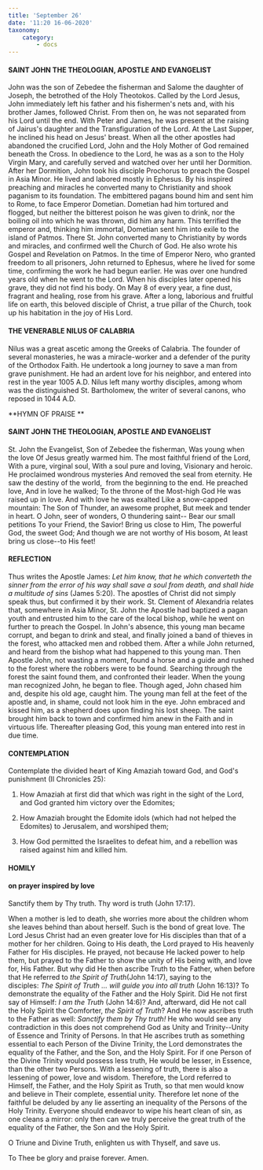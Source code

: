```yaml
---
title: 'September 26'
date: '11:20 16-06-2020'
taxonomy:
    category:
        - docs
---
```


#### SAINT JOHN THE THEOLOGIAN, APOSTLE AND EVANGELIST

John was the son of Zebedee the fisherman and Salome the daughter of Joseph, the betrothed of the Holy Theotokos. Called by the Lord Jesus, John immediately left his father and his fishermen's nets and, with his brother James, followed Christ. From then on, he was not separated from his Lord until the end. With Peter and James, he was present at the raising of Jairus's daughter and the Transfiguration of the Lord. At the Last Supper, he inclined his head on Jesus' breast. When all the other apostles had abandoned the crucified Lord, John and the Holy Mother of God remained beneath the Cross. In obedience to the Lord, he was as a son to the Holy Virgin Mary, and carefully served and watched over her until her Dormition. After her Dormition, John took his disciple Prochorus to preach the Gospel in Asia Minor. He lived and labored mostly in Ephesus. By his inspired preaching and miracles he converted many to Christianity and shook paganism to its foundation. The embittered pagans bound him and sent him to Rome, to face Emperor Dometian. Dometian had him tortured and flogged, but neither the bitterest poison he was given to drink, nor the boiling oil into which he was thrown, did him any harm. This terrified the emperor and, thinking him immortal, Dometian sent him into exile to the island of Patmos. There St. John converted many to Christianity by words and miracles, and confirmed well the Church of God. He also wrote his Gospel and Revelation on Patmos. In the time of Emperor Nero, who granted freedom to all prisoners, John returned to Ephesus, where he lived for some time, confirming the work he had begun earlier. He was over one hundred years old when he went to the Lord. When his disciples later opened his grave, they did not find his body. On May 8 of every year, a fine dust, fragrant and healing, rose from his grave. After a long, laborious and fruitful life on earth, this beloved disciple of Christ, a true pillar of the Church, took up his habitation in the joy of His Lord.

#### THE VENERABLE NILUS OF CALABRIA

Nilus was a great ascetic among the Greeks of Calabria. The founder of several monasteries, he was a miracle-worker and a defender of the purity of the Orthodox Faith. He undertook a long journey to save a man from grave punishment. He had an ardent love for his neighbor, and entered into rest in the year 1005 A.D. Nilus left many worthy disciples, among whom was the distinguished St. Bartholomew, the writer of several canons, who reposed in 1044 A.D.


**HYMN OF PRAISE
**
#### SAINT JOHN THE THEOLOGIAN, APOSTLE AND EVANGELIST

St. John the Evangelist,
Son of Zebedee the fisherman,
Was young when the love
Of Jesus greatly warmed him.
The most faithful friend of the Lord,
With a pure, virginal soul,
With a soul pure and loving,
Visionary and heroic.
He proclaimed wondrous mysteries
And removed the seal from eternity.
He saw the destiny of the world, 
from the beginning to the end.
He preached love,
And in love he walked;
To the throne of the Most-high God
He was raised up in love.
And with love he was exalted
Like a snow-capped mountain:
The Son of Thunder, an awesome prophet,
But meek and tender in heart.
O John, seer of wonders,
O thundering saint--
Bear our small petitions
To your Friend, the Savior!
Bring us close to Him,
The powerful God, the sweet God;
And though we are not worthy of His bosom,
At least bring us close--to His feet!


#### REFLECTION


Thus writes the Apostle James: *Let him know, that he which converteth the sinner from the error of his way shall save a soul from death, and shall hide a multitude of sins* (James 5:20). The apostles of Christ did not simply speak thus, but confirmed it by their work. St. Clement of Alexandria relates that, somewhere in Asia Minor, St. John the Apostle had baptized a pagan youth and entrusted him to the care of the local bishop, while he went on further to preach the Gospel. In John's absence, this young man became corrupt, and began to drink and steal, and finally joined a band of thieves in the forest, who attacked men and robbed them. After a while John returned, and heard from the bishop what had happened to this young man. Then Apostle John, not wasting a moment, found a horse and a guide and rushed to the forest where the robbers were to be found. Searching through the forest the saint found them, and confronted their leader. When the young man recognized John, he began to flee. Though aged, John chased him and, despite his old age, caught him. The young man fell at the feet of the apostle and, in shame, could not look him in the eye. John embraced and kissed him, as a shepherd does upon finding his lost sheep. The saint brought him back to town and confirmed him anew in the Faith and in virtuous life. Thereafter pleasing God, this young man entered into rest in due time.



#### CONTEMPLATION


Contemplate the divided heart of King Amaziah toward God, and God's punishment (II Chronicles 25):

1.  How Amaziah at first did that which was right in the sight of the Lord, and God granted him victory over the Edomites;

1.  How Amaziah brought the Edomite idols (which had not helped the Edomites) to Jerusalem, and worshiped them;

1.  How God permitted the Israelites to defeat him, and a rebellion was raised against him and killed him.



#### HOMILY

#### on prayer inspired by love

Sanctify them by Thy truth. Thy word is truth (John 17:17).

When a mother is led to death, she worries more about the children whom she leaves behind than about herself. Such is the bond of great love. The Lord Jesus Christ had an even greater love for His disciples than that of a mother for her children. Going to His death, the Lord prayed to His heavenly Father for His disciples. He prayed, not because He lacked power to help them, but prayed to the Father to show the unity of His being with, and love for, His Father. But why did He then ascribe Truth to the Father, when before that He referred to *the Spirit of Truth*(John 14:17), saying to the disciples: *The Spirit of Truth … will guide you into all truth* (John 16:13)? To demonstrate the equality of the Father and the Holy Spirit. Did He not first say of Himself: *I am the Truth* (John 14:6)? And, afterward, did He not call the Holy Spirit the Comforter, *the Spirit of Truth*? And He now ascribes truth to the Father as well: *Sanctify them by Thy truth!* He who would see any contradiction in this does not comprehend God as Unity and Trinity--Unity of Essence and Trinity of Persons. In that He ascribes truth as something essential to each Person of the Divine Trinity, the Lord demonstrates the equality of the Father, and the Son, and the Holy Spirit. For if one Person of the Divine Trinity would possess less truth, He would be lesser, in Essence, than the other two Persons. With a lessening of truth, there is also a lessening of power, love and wisdom. Therefore, the Lord referred to Himself, the Father, and the Holy Spirit as Truth, so that men would know and believe in Their complete, essential unity. Therefore let none of the faithful be deluded by any lie asserting an inequality of the Persons of the Holy Trinity. Everyone should endeavor to wipe his heart clean of sin, as one cleans a mirror: only then can we truly perceive the great truth of the equality of the Father, the Son and the Holy Spirit.

O Triune and Divine Truth, enlighten us with Thyself, and save us.

To Thee be glory and praise forever. Amen.

